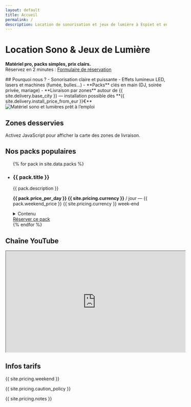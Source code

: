 ```yaml
---
layout: default
title: Accueil
permalink: /
description: Location de sonorisation et jeux de lumière à Espiet et en Gironde. Packs prêts à l’emploi, livraison par zones, installation en option.
---
```


# Location Sono & Jeux de Lumière

**Matériel pro, packs simples, prix clairs.**  
Réservez en 2 minutes : <a class="btn" href="{{ site.forms.booking_google_form_url }}" target="_blank" rel="noopener">Formulaire de réservation</a>

<div class="grid two">
  <div>
    ## Pourquoi nous ?
    - Sonorisation claire et puissante
    - Effets lumineux LED, lasers et machines (fumée, bulles…)
    - **Packs** clés en main (DJ, soirée privée, mariage)
    - **Livraison par zones** autour de {{ site.delivery.base_city }} — installation possible dès **{{ site.delivery.install_price_from_eur }}€**
  </div>
  <div>
    <img src="/assets/hero.jpg" alt="Matériel sono et lumières prêt à l’emploi" class="rounded shadow">
  </div>
</div>

## Zones desservies
<div id="map" class="map"
     data-center-lat="{{ site.delivery.center_lat }}"
     data-center-lng="{{ site.delivery.center_lng }}"
     data-tiers='{{ site.delivery.tiers | jsonify }}'
     data-city="{{ site.delivery.base_city }}">
  <noscript>Activez JavaScript pour afficher la carte des zones de livraison.</noscript>
</div>

## Nos packs populaires
<ul class="cards">
  {% for pack in site.data.packs %}
  <li class="card">
    <h3>{{ pack.title }}</h3>
    <p class="muted">{{ pack.description }}</p>
    <p><strong>{{ pack.price_per_day }} {{ site.pricing.currency }}</strong> / jour — {{ pack.weekend_price }} {{ site.pricing.currency }} week-end</p>
    <details>
      <summary>Contenu</summary>
      <ul>
        {% for item in pack.items %}
        <li>{{ item }}</li>
        {% endfor %}
      </ul>
    </details>
    <a class="btn" href="{{ site.forms.booking_google_form_url }}" target="_blank" rel="noopener">Réserver ce pack</a>
  </li>
  {% endfor %}
</ul>

## Chaîne YouTube
<div class="video">
  <iframe title="YouTube" width="560" height="315"
    src="https://www.youtube.com/embed?listType=playlist&list=PLPLACEHOLDER"
    allowfullscreen loading="lazy" referrerpolicy="strict-origin-when-cross-origin"></iframe>
</div>

<section class="note">
  <h2>Infos tarifs</h2>
  <p>{{ site.pricing.weekend }}</p>
  <p>{{ site.pricing.caution_policy }}</p>
  <p>{{ site.pricing.notes }}</p>
</section>
